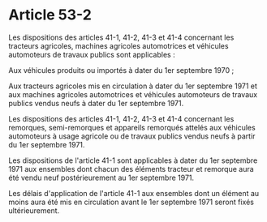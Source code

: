 # Article 53-2

Les dispositions des articles 41-1, 41-2, 41-3 et 41-4 concernant les tracteurs agricoles, machines agricoles automotrices et véhicules automoteurs de travaux publics sont applicables :

Aux véhicules produits ou importés à dater du 1er septembre 1970 ;

Aux tracteurs agricoles mis en circulation à dater du 1er septembre 1971 et aux machines agricoles automotrices et véhicules automoteurs de travaux publics vendus neufs à dater du 1er septembre 1971.

Les dispositions des articles 41-1, 41-2, 41-3 et 41-4 concernant les remorques, semi-remorques et appareils remorqués attelés aux véhicules automoteurs à usage agricole ou de travaux publics vendus neufs à partir du 1er septembre 1971.

Les dispositions de l'article 41-1 sont applicables à dater du 1er septembre 1971 aux ensembles dont chacun des éléments tracteur et remorque aura été vendu neuf postérieurement au 1er septembre 1971.

Les délais d'application de l'article 41-1 aux ensembles dont un élément au moins aura été mis en circulation avant le 1er septembre 1971 seront fixés ultérieurement.
